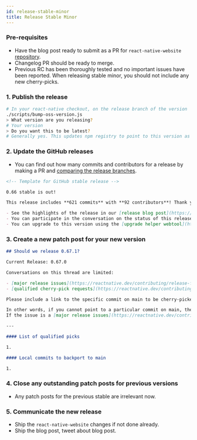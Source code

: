 ```yaml
---
id: release-stable-minor
title: Release Stable Minor
---
```


### Pre-requisites

- Have the blog post ready to submit as a PR for `react-native-website` [repository](https://github.com/facebook/react-native-website).
- Changelog PR should be ready to merge.
- Previous RC has been thoroughly tested and no important issues have been reported. When releasing stable minor, you should not include any new cherry-picks.

### 1. Publish the release

```bash
# In your react-native checkout, on the release branch of the version
./scripts/bump-oss-version.js
> What version are you releasing?
# Your version
> Do you want this to be latest?
# Generally yes. This updates npm registry to point to this version as "latest"
```

### 2. Update the GitHub releases

- You can find out how many commits and contributors for a release by making a PR and [comparing the release branches](https://github.com/facebook/react-native/compare/0.66-stable...0.67-stable).

```markdown
<!-- Template for GitHub stable release -->

0.66 stable is out!

This release includes **621 commits** with **92 contributors**! Thank you to all our contributors new and old! You can find the [full changelog here](https://github.com/react-native-community/releases/blob/main/CHANGELOG.md#v0660).

- See the highlights of the release in our [release blog post](https://reactnative.dev/blog/2021/10/01/version-066).
- You can participate in the conversation on the status of this release at [this issue](https://github.com/react-native-community/releases/issues/254).
- You can upgrade to this version using the [upgrade helper webtool](https://react-native-community.github.io/upgrade-helper/) ⚛️
```

### 3. Create a new patch post for your new version

```markdown
## Should we release 0.67.1?

Current Release: 0.67.0

Conversations on this thread are limited:

- [major release issues](https://reactnative.dev/contributing/release-faq#what-is-release-blocking).
- [qualified cherry-pick requests](https://reactnative.dev/contributing/release-faq#what-is-a-qualified-pick-request) of commits on main that [did not make the previous patch version](https://reactnative.dev/contributing/release-faq#how-do-i-know-if-my-fixfeature-is-in-a-certain-release).

Please include a link to the specific commit on main to be cherry-picked, for example: [facebook/react-native@bd2b7d6](https://github.com/facebook/react-native/commit/20b0eba581a00e5e7e300f6377379b836617c147)

In other words, if you cannot point to a particular commit on main, then your request likely belongs as a new issue.
If the issue is a [major release issues](https://reactnative.dev/contributing/release-faq#what-is-release-blocking), please reference the issue here.

---

#### List of qualified picks

1.

#### Local commits to backport to main

1.
```

### 4. Close any outstanding patch posts for previous versions

- Any patch posts for the previous stable are irrelevant now.

### 5. Communicate the new release

- Ship the `react-native-website` changes if not done already.
- Ship the blog post, tweet about blog post.
